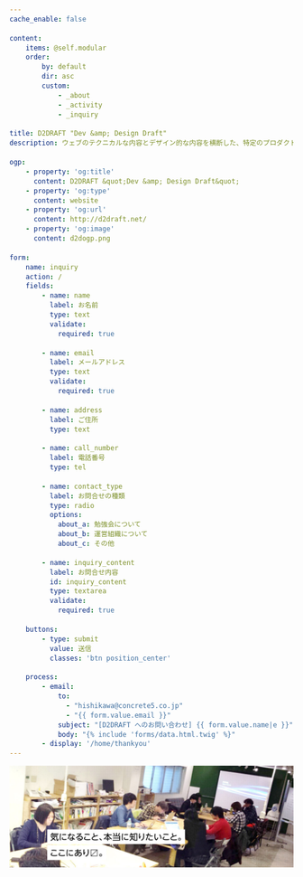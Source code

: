 ```yaml
---
cache_enable: false

content:
    items: @self.modular
    order:
        by: default
        dir: asc
        custom:
            - _about
            - _activity
            - _inquiry
            
title: D2DRAFT "Dev &amp; Design Draft"
description: ウェブのテクニカルな内容とデザイン的な内容を横断した、特定のプロダクトや技術に限定しない勉強会シリーズです。

ogp:
    - property: 'og:title'
      content: D2DRAFT &quot;Dev &amp; Design Draft&quot;
    - property: 'og:type'
      content: website
    - property: 'og:url'
      content: http://d2draft.net/
    - property: 'og:image'
      content: d2dogp.png

form:
    name: inquiry
    action: /
    fields:
        - name: name
          label: お名前
          type: text
          validate:
            required: true

        - name: email
          label: メールアドレス
          type: text
          validate:
            required: true
            
        - name: address
          label: ご住所
          type: text
          
        - name: call_number
          label: 電話番号
          type: tel
        
        - name: contact_type
          label: お問合せの種類
          type: radio
          options:
            about_a: 勉強会について
            about_b: 運営組織について
            about_c: その他
        
        - name: inquiry_content
          label: お問合せ内容
          id: inquiry_content
          type: textarea
          validate:
            required: true

    buttons:
        - type: submit
          value: 送信
          classes: 'btn position_center'
    
    process:
        - email:
            to: 
              - "hishikawa@concrete5.co.jp"
              - "{{ form.value.email }}"
            subject: "[D2DRAFT へのお問い合わせ] {{ form.value.name|e }}"
            body: "{% include 'forms/data.html.twig' %}"
        - display: '/home/thankyou'
---
```


![気なること、本当に知りたいこと。ここにあります。](main_image.jpg)